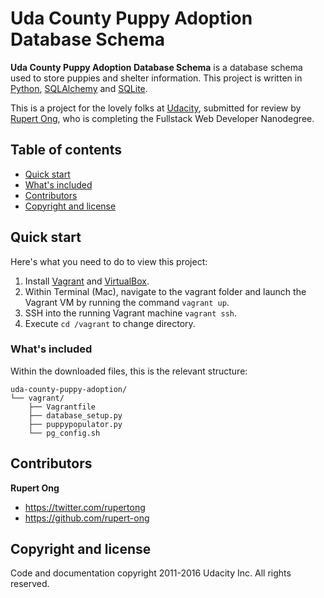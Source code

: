 # Uda County Puppy Adoption Database Schema

**Uda County Puppy Adoption Database Schema** is a database schema used to store puppies and shelter information. This project is written in [Python](https://www.python.org), [SQLAlchemy](http://sqlalchemy.org) and [SQLite](https://www.sqlite.org).

This is a project for the lovely folks at [Udacity](https://www.udacity.com), submitted for review by [Rupert Ong](http://twitter.com/rupertong), who is completing the Fullstack Web Developer Nanodegree.


## Table of contents

* [Quick start](#quick-start)
* [What's included](#whats-included)
* [Contributors](#contributors)
* [Copyright and license](#copyright-and-license)


## Quick start

Here's what you need to do to view this project:

1. Install [Vagrant](https://www.vagrantup.com) and [VirtualBox](https://www.virtualbox.org).
2. Within Terminal (Mac), navigate to the vagrant folder and launch the Vagrant VM by running the command `vagrant up`.
3. SSH into the running Vagrant machine `vagrant ssh`. 
4. Execute `cd /vagrant` to change directory.


### What's included

Within the downloaded files, this is the relevant structure:

```
uda-county-puppy-adoption/
└── vagrant/
    ├── Vagrantfile
    ├── database_setup.py
    ├── puppypopulator.py
    └── pg_config.sh
```


## Contributors

**Rupert Ong**

* <https://twitter.com/rupertong>
* <https://github.com/rupert-ong>


## Copyright and license

Code and documentation copyright 2011-2016 Udacity Inc. All rights reserved.
